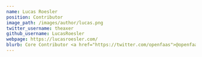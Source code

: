 ```yaml
---
name: Lucas Roesler
position: Contributor
image_path: /images/author/lucas.png
twitter_username: theaxer
github_username: LucasRoesler
webpage: https://lucasroesler.com/
blurb: Core Contributor <a href="https://twitter.com/openfaas">@openfaas</a> and Senior Engineer and Team Lead <a href="https://contiamo.com">@contiamo</a>
---
```

